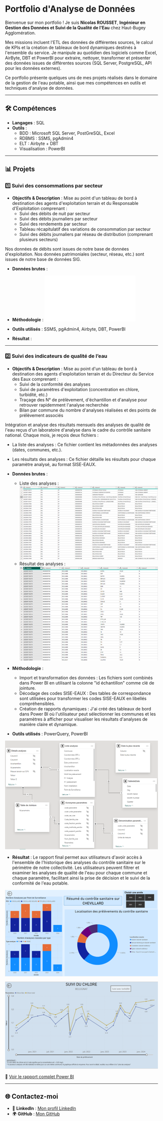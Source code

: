 # Portfolio d'Analyse de Données

Bienvenue sur mon portfolio ! Je suis **Nicolas ROUSSET**, **Ingénieur en Gestion des Données et Suivi de la Qualité de l'Eau** chez Haut-Bugey Agglomération.

Mes missions incluent l'ETL des données de différentes sources, le calcul de KPIs et la création de tableaux de bord dynamiques destinés à l'ensemble du service.
Je manipule au quotidien des logiciels comme Excel, AirByte, DBT et PowerBI pour extraire, nettoyer, transformer et présenter des données issues de différentes sources (SQL Server, PostgreSQL, API pour les données externes).

Ce portfolio présente quelques uns de mes projets réalisés dans le domaine de la gestion de l'eau potable, ainsi que mes compétences en outils et techniques d'analyse de données.

---

## 🛠️ **Compétences**
- **Langages** : SQL
- **Outils** :
  - BDD : Microsoft SQL Server, PostGreSQL, Excel
  - RDBMS : SSMS, pgAdmin4
  - ELT : Airbyte + DBT
  - Visualisation : PowerBI

---

## 📊 **Projets**

### 1️⃣ **Suivi des consommations par secteur**

- **Objectifs & Description** :
Mise au point d'un tableau de bord à destination des agents d'exploitation terrain et du Responsable d'Exploitation comprenant :
  - Suivi des débits de nuit par secteur
  - Suivi des débits journaliers par secteur
  - Suivi des rendements par secteur
  - Tableau récapitulatif des variations de consommation par secteur
  - Suivi des débits journaliers par réseau de distribution (comprenant plusieurs secteurs)

Nos données de débits sont issues de notre base de données d'exploitation.
Nos données patrimoniales (secteur, réseau, etc.) sont issues de notre base de données SIG.

- **Données brutes** :


- **Méthodologie** :
![Logigramme projet](Projets/Logigramme_projet.pdf)


- **Outils utilisés** : SSMS, pgAdmin4, Airbyte, DBT, PowerBI

- **Résultat** :
---
### 2️⃣ **Suivi des indicateurs de qualité de l’eau**

- **Objectifs & Description** :
Mise au point d'un tableau de bord à destination des agents d'exploitation terrain et du Directeur du Service des Eaux comprenant :
  - Suivi de la conformité des analyses
  - Suivi de paramètres d'exploitation (concentration en chlore, turbidité, etc.)
  - Traçage des N° de prélèvement, d'échantillon et d'analyse pour retrouver rapidemment l'analyse recherchée
  - Bilan par commune du nombre d'analyses réalisées et des points de prélèvement associés

Intégration et analyse des résultats mensuels des analyses de qualité de l'eau reçus d'un laboratoire d'analyse dans le cadre du contrôle sanitaire national.
Chaque mois, je reçois deux fichiers :
  - La liste des analyses : Ce fichier contient les métadonnées des analyses (dates, communes, etc.).
  - Les résultats des analyses : Ce fichier détaille les résultats pour chaque paramètre analysé, au format SISE-EAUX.

- **Données brutes** :
  - Liste des analyses :
  ![Donnees_brutes](Projets/Donnees_brutes2.PNG)
  - Résultat des analyses :
  ![Donnees_brutes](Projets/Donnees_brutes.PNG)

- **Méthodologie** :
  - Import et transformation des données : Les fichiers sont combinés dans Power BI en utilisant la colonne "id échantillon" comme clé de jointure.
  - Décodage des codes SISE-EAUX : Des tables de correspondance sont utilisées pour transformer les codes SISE-EAUX en libellés compréhensibles.
  - Création de rapports dynamiques : J'ai créé des tableaux de bord dans Power BI où l'utilisateur peut sélectionner les communes et les paramètres à afficher pour visualiser les résultats d'analyses de manière claire et dynamique.

- **Outils utilisés** : PowerQuery, PowerBI

![Schema_modele](Projets/Schema_modele.PNG)


- **Résultat** :
Le rapport final permet aux utilisateurs d'avoir accès à l'ensemble de l'historique des analyses du contrôle sanitaire sur le périmètre de notre collectivité.
Les utilisateurs peuvent filtrer et examiner les analyses de qualité de l'eau pour chaque commune et chaque paramètre, facilitant ainsi la prise de décision et le suivi de la conformité de l'eau potable.

![PowerBI1.PNG](Projets/PowerBI1.PNG)

![PowerBI2.PNG](Projets/PowerBI2.PNG)

📄 [Voir le rapport complet Power BI](Projets/Controle_Sanitaire.pdf)


---

## 🌐 **Contactez-moi**
- 💼 **LinkedIn** : [Mon profil LinkedIn](https://www.linkedin.com/in/nicolas-rousset-73313467/)
- 🌍 **GitHub** : [Mon GitHub](https://github.com/NicolasRousset)

